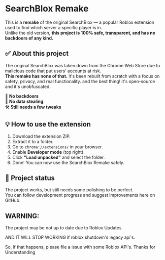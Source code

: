 # SearchBlox Remake

This is a **remake** of the original SearchBlox — a popular Roblox extension used to find which server a specific player is in.  
Unlike the old version, **this project is 100% safe, transparent, and has no backdoors of any kind.**

## ✅ About this project

The original SearchBlox was taken down from the Chrome Web Store due to malicious code that put users' accounts at risk.  
**This remake has none of that.** It's been rebuilt from scratch with a focus on safety, privacy, and real functionality.
and the best thing! it's open-source and it's unobfuscated.

🚫 **No backdoors**  
🔐 **No data stealing**  
🛠️ **Still needs a few tweaks**

## 💡 How to use the extension

1. Download the extension ZIP.
2. Extract it to a folder.
3. Go to `chrome://extensions/` in your browser.
4. Enable **Developer mode** (top right).
5. Click **"Load unpacked"** and select the folder.
6. Done! You can now use the SearchBlox Remake safely.

## 🧪 Project status

The project works, but still needs some polishing to be perfect.  
You can follow development progress and suggest improvements here on GitHub.

## WARNING:

The project may be not up to date due to Roblox Updates.


AND IT WILL STOP WORKING if roblox shutdown's legacy api's.


So, if that happens, please file a issue with some Roblox API's. Thanks for Understanding
